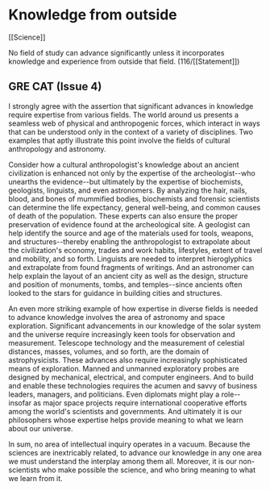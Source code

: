 # Knowledge from outside

[[Science]]

No field of study can advance significantly unless it incorporates knowledge and experience from outside that field.
(116/[[Statement]])

## GRE CAT (Issue 4)

I strongly agree with the assertion that significant advances in knowledge require expertise from various fields.
The world around us presents a seamless web of physical and anthropogenic forces, which interact in ways that can be understood only in the context of a variety of disciplines.
Two examples that aptly illustrate this point involve the fields of cultural anthropology and astronomy.

Consider how a cultural anthropologist's knowledge about an ancient civilization is enhanced not only by the expertise of the archeologist--who unearths the evidence--but ultimately by the expertise of biochemists, geologists, linguists, and even astronomers.
By analyzing the hair, nails, blood, and bones of mummified bodies, biochemists and forensic scientists can determine the life expectancy, general well-being, and common causes of death of the population.
These experts can also ensure the proper preservation of evidence found at the archeological site.
A geologist can help identify the source and age of the materials used for tools, weapons, and structures--thereby enabling the anthropologist to extrapolate about the civilization's economy, trades and work habits, lifestyles, extent of travel and mobility, and so forth.
Linguists are needed to interpret hieroglyphics and extrapolate from found fragments of writings.
And an astronomer can help explain the layout of an ancient city as well as the design, structure and position of monuments, tombs, and temples--since ancients often looked to the stars for guidance in building cities and structures.

An even more striking example of how expertise in diverse fields is needed to advance knowledge involves the area of astronomy and space exploration.
Significant advancements in our knowledge of the solar system and the universe require increasingly keen tools for observation and measurement.
Telescope technology and the measurement of celestial distances, masses, volumes, and so forth, are the domain of astrophysicists.
These advances also require increasingly sophisticated means of exploration.
Manned and unmanned exploratory probes are designed by mechanical, electrical, and computer engineers.
And to build and enable these technologies requires the acumen and savvy of business leaders, managers, and politicians.
Even diplomats might play a role--insofar as major space projects require international cooperative efforts among the world's scientists and governments.
And ultimately it is our philosophers whose expertise helps provide meaning to what we learn about our universe.

In sum, no area of intellectual inquiry operates in a vacuum.
Because the sciences are inextricably related, to advance our knowledge in any one area we must understand the interplay among them all.
Moreover, it is our non-scientists who make possible the science, and who bring meaning to what we learn from it.
